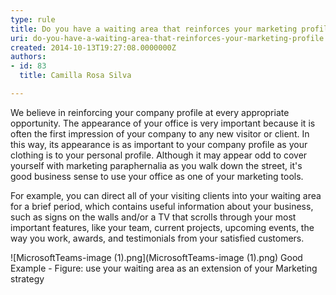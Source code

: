 ```yaml
---
type: rule
title: Do you have a waiting area that reinforces your marketing profile?
uri: do-you-have-a-waiting-area-that-reinforces-your-marketing-profile
created: 2014-10-13T19:27:08.0000000Z
authors:
- id: 83
  title: Camilla Rosa Silva

---
```


We believe in reinforcing your company profile at every appropriate opportunity. The appearance of your office is very important because it is often the first impression of your company to any new visitor or client. In this way, its appearance is as important to your company profile as your clothing is to your personal profile. Although it may appear odd to cover yourself with marketing paraphernalia as you walk down the street, it's good business sense to use your office as one of your marketing tools.


   For example, you can direct all of your visiting clients into your waiting area for a brief period, which contains useful information about your business, such as signs on the walls and/or a TV that scrolls through your most important features, like your team, current projects, upcoming events, the way you work, awards, and testimonials from your satisfied customers.



![MicrosoftTeams-image (1).png](MicrosoftTeams-image (1).png)
Good Example - Figure: use your waiting area as an extension of your Marketing strategy
